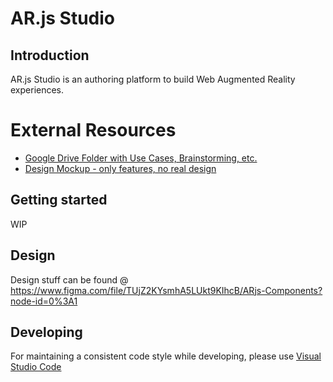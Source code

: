 # AR.js Studio

## Introduction

AR.js Studio is an authoring platform to build Web Augmented Reality experiences.

# External Resources

* [Google Drive Folder with Use Cases, Brainstorming, etc.](https://drive.google.com/open?id=1r2nJA8gfxFkty85DjPGUq56SOqNf0BsF)
* [Design Mockup - only features, no real design](https://whimsical.com/D688LzTQQRyKESzRu1U4Au)

## Getting started

WIP

## Design

Design stuff can be found @ https://www.figma.com/file/TUjZ2KYsmhA5LUkt9KIhcB/ARjs-Components?node-id=0%3A1

## Developing

For maintaining a consistent code style while developing, please use
[Visual Studio Code](https://code.visualstudio.com/)
